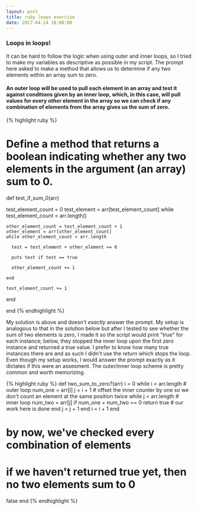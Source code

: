 ```yaml
---
layout: post
title: ruby loops exercise 
date: 2017-04-24 18:00:00
---
```


<h3>Loops in loops!</h3>

<p>It can be hard to follow the logic when using outer and inner loops, so I tried to make my variables as descriptive as possible in my script. The prompt here asked to make a method that allows us to determine if any two elements within an array sum to zero.</p>

<h4>An outer loop will be used to pull each element in an array and test it against conditions given by an inner loop, which, in this case, will pull values for every <i>other</i> element in the array so we can check if any combination of elements from the array gives us the sum of zero.</h4>

{% highlight ruby %}
# Define a method that returns a boolean indicating whether any two elements in the argument (an array) sum to 0.
def test_if_sum_0(arr)
  
  test_element_count = 0
  test_element = arr[test_element_count]
  while test_element_count < arr.length()
   
    other_element_count = test_element_count + 1
    other_element = arr[other_element_count]
    while other_element_count < arr.length
      
      test = test_element + other_element == 0
      
      puts test if test == true
      
      other_element_count += 1
      
    end
    
    test_element_count += 1
    
  end
  
end
{% endhighlight %}

<p>My solution is above and doesn't <i>exactly</i> answer the prompt. My setup is analogous to that in the solution below but after I tested to see whether the sum of two elements is zero, I made it so the script would print "true" for each instance; below, they stopped the inner loop upon the first zero instance and returned a true value. I prefer to know how many true instances there are and as such I didn't use the <i>return</i> which stops the loop. Even though my setup works, I would answer the prompt exactly as it dictates if this were an assesment. The outer/inner loop scheme is pretty common and worth memorizing.</p>

{% highlight ruby %}
def two_sum_to_zero?(arr)
  i = 0
  while i < arr.length # outer loop
    num_one = arr[i]
    j = i + 1 # offset the inner counter by one so we don't count an element at the same position twice
    while j < arr.length # inner loop
      num_two = arr[j]
      if num_one + num_two == 0
        return true # our work here is done
      end
      j = j + 1
    end
    i = i + 1
  end
  # by now, we've checked every combination of elements
  # if we haven't returned true yet, then no two elements sum to 0
  false
end
{% endhighlight %}